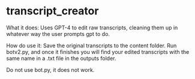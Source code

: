 # transcript_creator

What it does: 
Uses GPT-4 to edit raw transcripts, cleaning them up in whatever way the user prompts gpt to do. 

How do use it: 
Save the original transcripts to the content folder. Run botv2.py, and once it finishes you will find
your edited transcripts with the same name in a .txt file in the outputs folder. 

Do not use bot.py, it does not work. 
